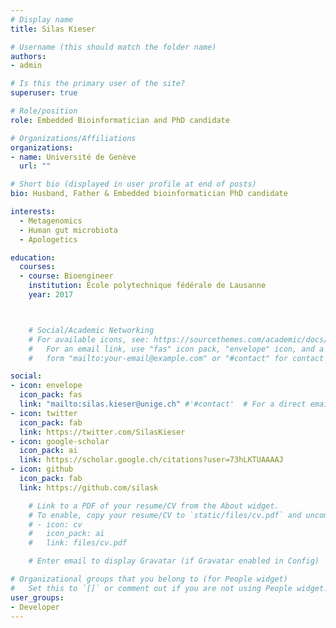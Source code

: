```yaml
---
# Display name
title: Silas Kieser

# Username (this should match the folder name)
authors:
- admin

# Is this the primary user of the site?
superuser: true

# Role/position
role: Embedded Bioinformatician and PhD candidate

# Organizations/Affiliations
organizations:
- name: Université de Genève
  url: ""

# Short bio (displayed in user profile at end of posts)
bio: Husband, Father & Embedded bioinformatician PhD candidate

interests:
  - Metagenomics
  - Human gut microbiota
  - Apologetics

education:
  courses:
  - course: Bioengineer
    institution: École polytechnique fédérale de Lausanne
    year: 2017



    # Social/Academic Networking
    # For available icons, see: https://sourcethemes.com/academic/docs/widgets/#icons
    #   For an email link, use "fas" icon pack, "envelope" icon, and a link in the
    #   form "mailto:your-email@example.com" or "#contact" for contact widget.

social:
- icon: envelope
  icon_pack: fas
  link: "mailto:silas.kieser@unige.ch" #'#contact'  # For a direct email link, use "mailto:test@example.org".
- icon: twitter
  icon_pack: fab
  link: https://twitter.com/SilasKieser
- icon: google-scholar
  icon_pack: ai
  link: https://scholar.google.ch/citations?user=73hLKTUAAAAJ
- icon: github
  icon_pack: fab
  link: https://github.com/silask

    # Link to a PDF of your resume/CV from the About widget.
    # To enable, copy your resume/CV to `static/files/cv.pdf` and uncomment the lines below.  
    # - icon: cv
    #   icon_pack: ai
    #   link: files/cv.pdf

    # Enter email to display Gravatar (if Gravatar enabled in Config)

# Organizational groups that you belong to (for People widget)
#   Set this to `[]` or comment out if you are not using People widget.
user_groups:
- Developer
---
```

